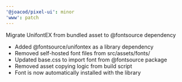 ```yaml
---
'@joacod/pixel-ui': minor
'www': patch
---
```


Migrate UnifontEX from bundled asset to @fontsource dependency

- Added @fontsource/unifontex as a library dependency
- Removed self-hosted font files from src/assets/fonts/
- Updated base.css to import font from @fontsource package
- Removed asset copying logic from build script
- Font is now automatically installed with the library
